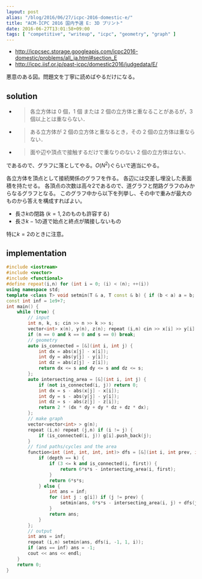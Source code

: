 ```yaml
---
layout: post
alias: "/blog/2016/06/27/icpc-2016-domestic-e/"
title: "ACM-ICPC 2016 国内予選 E: 3D プリント"
date: 2016-06-27T13:01:58+09:00
tags: [ "competitive", "writeup", "icpc", "geometry", "graph" ]
---
```


-   <http://icpcsec.storage.googleapis.com/icpc2016-domestic/problems/all_ja.html#section_E>
-   <http://icpc.iisf.or.jp/past-icpc/domestic2016/judgedata/E/>

悪意のある図。問題文を丁寧に読めばやるだけになる。

## solution

-   >   各立方体は 0 個，1 個 または 2 個の立方体と重なることがあるが，3 個以上とは重ならない．
-   >   ある立方体が 2 個の立方体と重なるとき，その 2 個の立方体は重ならない．
-   >   面や辺や頂点で接触するだけで重なりのない 2 個の立方体はない．

であるので、グラフに落としてやる。$O(N^2)$ぐらいで適当にやる。

各立方体を頂点として接続関係のグラフを作る。
各辺には交差し埋没した表面積を持たせる。
各頂点の次数は高々$2$であるので、道グラフと閉路グラフのみからなるグラフとなる。
このグラフ中から以下を列挙し、その中で重みが最大のものから答えを構成すればよい。

-   長さ$k$の閉路 ($k = 1,2$のものも許容する)
-   長さ$k-1$の道で始点と終点が隣接しないもの

特に$k = 2$のときに注意。

## implementation

``` c++
#include <iostream>
#include <vector>
#include <functional>
#define repeat(i,n) for (int i = 0; (i) < (n); ++(i))
using namespace std;
template <class T> void setmin(T & a, T const & b) { if (b < a) a = b; }
const int inf = 1e9+7;
int main() {
    while (true) {
        // input
        int n, k, s; cin >> n >> k >> s;
        vector<int> x(n), y(n), z(n); repeat (i,n) cin >> x[i] >> y[i] >> z[i];
        if (n == 0 and k == 0 and s == 0) break;
        // geometry
        auto is_connected = [&](int i, int j) {
            int dx = abs(x[j] - x[i]);
            int dy = abs(y[j] - y[i]);
            int dz = abs(z[j] - z[i]);
            return dx <= s and dy <= s and dz <= s;
        };
        auto intersecting_area = [&](int i, int j) {
            if (not is_connected(i, j)) return 0;
            int dx = s - abs(x[j] - x[i]);
            int dy = s - abs(y[j] - y[i]);
            int dz = s - abs(z[j] - z[i]);
            return 2 * (dx * dy + dy * dz + dz * dx);
        };
        // make graph
        vector<vector<int> > g(n);
        repeat (i,n) repeat (j,n) if (i != j) {
            if (is_connected(i, j)) g[i].push_back(j);
        }
        // find paths/cycles and the area
        function<int (int, int, int, int)> dfs = [&](int i, int prev, int depth, int first) {
            if (depth == k) {
                if (3 <= k and is_connected(i, first)) {
                    return 6*s*s - intersecting_area(i, first);
                }
                return 6*s*s;
            } else {
                int ans = inf;
                for (int j : g[i]) if (j != prev) {
                    setmin(ans, 6*s*s - intersecting_area(i, j) + dfs(j, i, depth + 1, first));
                }
                return ans;
            }
        };
        // output
        int ans = inf;
        repeat (i,n) setmin(ans, dfs(i, -1, 1, i));
        if (ans == inf) ans = -1;
        cout << ans << endl;
    }
    return 0;
}
```
